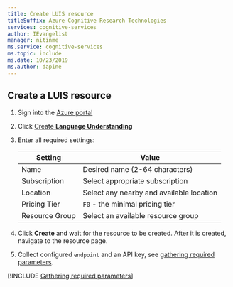 ```yaml
---
title: Create LUIS resource
titleSuffix: Azure Cognitive Research Technologies
services: cognitive-services
author: IEvangelist
manager: nitinme
ms.service: cognitive-services
ms.topic: include 
ms.date: 10/23/2019
ms.author: dapine
---
```


## Create a LUIS resource

1. Sign into the [Azure portal](https://portal.azure.com)
1. Click [Create **Language Understanding**](https://ms.portal.azure.com/#create/Microsoft.CognitiveServicesLUISAllInOne)
1. Enter all required settings:

    |Setting|Value|
    |--|--|
    |Name|Desired name (2-64 characters)|
    |Subscription|Select appropriate subscription|
    |Location|Select any nearby and available location|
    |Pricing Tier|`F0` - the minimal pricing tier|
    |Resource Group|Select an available resource group|

1. Click **Create** and wait for the resource to be created. After it is created, navigate to the resource page.
1. Collect configured `endpoint` and an API key, see [gathering required parameters](#gathering-required-parameters).

[!INCLUDE [Gathering required parameters](../../containers/includes/container-gathering-required-parameters.md)]

